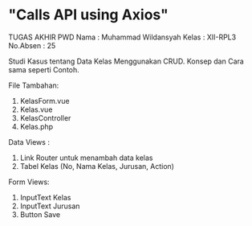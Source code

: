 # "Calls API using Axios"

TUGAS AKHIR PWD
Nama : Muhammad Wildansyah
Kelas : XII-RPL3
No.Absen : 25

Studi Kasus tentang Data Kelas Menggunakan CRUD. Konsep dan Cara sama seperti Contoh.

File Tambahan:
1. KelasForm.vue
2. Kelas.vue
3. KelasController
4. Kelas.php

Data Views :
1. Link Router untuk menambah data kelas
2. Tabel Kelas (No, Nama Kelas, Jurusan, Action)

Form Views:
1. InputText Kelas
2. InputText Jurusan
3. Button Save
